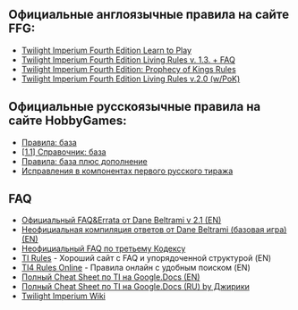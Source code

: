 ## Официальные англоязычные правила на сайте FFG:

* [Twilight Imperium Fourth Edition Learn to Play](https://images-cdn.fantasyflightgames.com/filer_public/c4/f0/c4f03c19-f9da-422f-b162-73f393e64a28/ti-k0289_learn_to_play_2020_web.pdf)
* [Twilight Imperium Fourth Edition Living Rules v. 1.3. + FAQ](https://images-cdn.fantasyflightgames.com/filer_public/da/df/dadf9f07-78f3-43ac-9cce-dd6b55b24ec2/ti4_living_rules_reference_v1_3_web.pdf)
* [Twilight Imperium Fourth Edition: Prophecy of Kings Rules](https://images-cdn.fantasyflightgames.com/filer_public/bd/a2/bda2d75d-0481-4563-a443-d45e4dea46f8/ti10_rulebook_web-good.pdf)
* [Twilight Imperium Fourth Edition Living Rules v.2.0 (w/PoK)](https://images-cdn.fantasyflightgames.com/filer_public/51/55/51552c7f-c05c-445b-84bf-4b073456d008/ti10_pok_living_rules_reference_20_web.pdf)

## Официальные русскоязычные правила на сайте HobbyGames:

* [Правила: база](https://hobbygames.ru/download/rules/Sumerki_imperii_Chetvertoe_izdanie_-_pravila.pdf)
* [\[1.1\] Справочник: база](https://hobbygames.ru/download/rules/Sumerki_imperii_Chetvertoe_izdanie_-_spravochnik.pdf)
* [Правила: база плюс дополнение](https://hobbygames.ru/download/rules/TI10_Rulebook_v3_web.pdf)
* [Исправления в компонентах первого русского тиража](https://hobbygames.ru/download/rules/Symerki_imperii_prorochestvo_korolei_ispravl.pdf)

## FAQ

* [Официальный FAQ&Errata от Dane Beltrami v 2.1 (EN)](https://docs.google.com/document/d/1_93kw7KkzvAXoQAxRioxo7iAt-Ar6BMIxdNf4Lv25rI/edit)
* [Неофициальная компиляция ответов от Dane Beltrami (базовая игра) (EN)](https://docs.google.com/document/d/1Bgl9OpP-162sifCcratI9RtbOSTNXtFGnKEU_-89rZI/edit)
* [Неофициальный FAQ по третьему Кодексу](https://docs.google.com/document/d/1XzZ6eIM5Bx4-7Rb5OIuxHwlWloObFOiEdu7wYqDw4fM/edit?usp=sharing)
* [TI Rules](https://www.tirules.com/) - Хороший сайт с FAQ и упорядоченной структурой (EN)
* [TI4 Rules Online](https://ti4rules.github.io/) - Правила онлайн с удобным поиском (EN)
* [Полный Cheat Sheet по TI на Google.Docs (EN)](https://docs.google.com/spreadsheets/d/11sQx8tPPItgQyUE4kyaM1SleYNOTSiPTSTwDJ1XKTxQ/edit#gid=2112696531)
* [Полный Cheat Sheet по TI на Google.Docs (RU) by Джирики](https://docs.google.com/spreadsheets/d/1Qid8xI1j6Z1GIlJ4jqOq0J-F16nTj4nRjTvBIPdbF-g/edit#gid=2112696531)
* [Twilight Imperium Wiki](https://twilight-imperium.fandom.com/wiki/Twilight_Imperium_Wiki)
